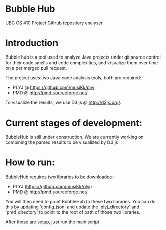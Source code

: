 Bubble Hub
==============

UBC CS 410 Project
Github repository analyser

Introduction
==============

Bubble hub is a tool used to analyze Java projects under git source control for their code smells and code complexities, and visualize them over time on a per merged pull request.

The project uses two Java code analysis tools, both are required:
* PLYJ @ https://github.com/musiKk/plyj
* PMD @ http://pmd.sourceforge.net/

To visualize the results, we use D3.js @ http://d3js.org/.

Current stages of development:
==============
BubbleHub is still under construction. We are currently working on combining the parsed results to be visualized by D3.js

How to run:
==============
BubbleHub requires two libraries to be downloaded: 
* PLYJ (https://github.com/musiKk/plyj)
* PMD @ http://pmd.sourceforge.net/

You will then need to point BubbleHub to these two libraries. You can do this by updating 'config.json' and update the 'plyj_directory' and 'pmd_directory' to point to the root of path of those two libraries.

After those are setup, just run the main script.
